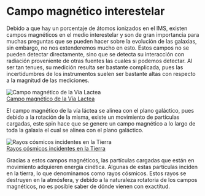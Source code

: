 # Campo magnético interestelar

Debido a que hay un porcentaje de átomos ionizados en el IMS, existen campos magnéticos en el medio interestelar y son de gran importancia para muchas preguntas que se pueden hacer sobre la evolución de las galaxias, sin embargo, no nos extenderemos mucho en esto. Estos campos no se pueden detectar directamente, sino que se detecta su interacción con radiación proveniente de otras fuentes las cuales si podemos detectar. Al ser tan tenues, su medición resulta ser bastante complicada, pues las incertidumbres de los instrumentos suelen ser bastante altas con respecto a la magnitud de las mediciones.

![Campo magnético de la Vía Lactea](/gohuhoproyOA/sketches/esa-polarised_emission_from_milky_way_dust.webp)    
[Campo magnético de la Vía Lactea](https://nuestroclima.com/el-aspecto-del-campo-magnetico-de-la-via-lactea/)

El campo magnético de la vía láctea se alinea con el plano galáctico, pues debido a la rotación de la misma, existe un movimiento de partículas cargadas, este spin hace que se genere un campo magnético a lo largo de toda la galaxia el cual se alinea con el plano galáctico.

![Rayos cósmicos incidentes en la Tierra](/gohuhoproyOA/sketches/rayos_cosmicos_4c.jpg)    
[Rayos cósmicos incidentes en la Tierra](https://visitantes.auger.org.ar/index.php/ique-son-los-rayos-cosmicos-2/)

Gracias a estos campos magnéticos, las partículas cargadas que están en movimiento adquieren energía cinética. Algunas de estas partículas inciden en la tierra, lo que denominamos como rayos cósmicos. Estos rayos se destruyen en la atmósfera, y debido a la naturaleza rotatoria de los campos magnéticos, no es posible saber de dónde vienen con exactitud.
